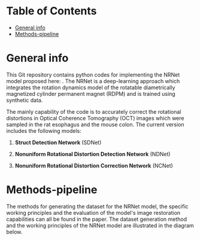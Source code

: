 # Table of Contents

- [General info](#Generalinfo)
- [Methods-pipeline](#Methods-pipline)

# General info

This Git repository contains python codes for implementing the NRNet model proposed here: . The NRNet is a deep-learning approach which integrates the rotation dynamics model of the rotatable diametrically magnetized cylinder permanent magnet (RDPM) and is trained using synthetic data.

The mainly capability of the code is to accurately correct the rotational distortions in Optical Coherence Tomography (OCT) images which were sampled in the rat esophagus and the mouse colon. The current version includes the following models:

1. **Struct Detection Network** (SDNet)

2. **Nonuniform Rotational Distortion Detection Network** (NDNet) 

3. **Nonuniform Rotational Distortion Correction Network** (NCNet)

   

# Methods-pipeline

The methods for generating the dataset for the NRNet model, the specific working principles and the evaluation of the model's image restoration capabilities can all be found in the paper. The dataset generation method and the working principles of the NRNet model are illustrated in the diagram below.


